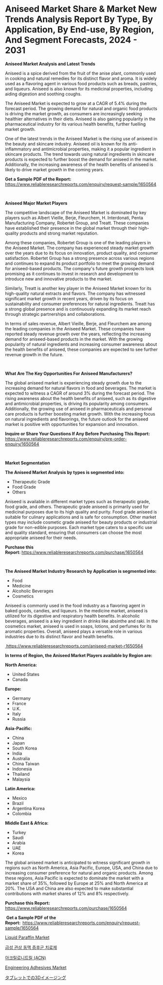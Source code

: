 <p><h1>Aniseed Market Share & Market New Trends Analysis Report By Type, By Application, By End-use, By Region, And Segment Forecasts, 2024 - 2031</h1></p><p><strong>Aniseed Market Analysis and Latest Trends</strong></p>
<p><p>Aniseed is a spice derived from the fruit of the anise plant, commonly used in cooking and natural remedies for its distinct flavor and aroma. It is widely used as a flavoring agent in various food products such as breads, pastries, and liqueurs. Aniseed is also known for its medicinal properties, including aiding digestion and soothing coughs.</p><p>The Aniseed Market is expected to grow at a CAGR of 5.4% during the forecast period. The growing demand for natural and organic food products is driving the market growth, as consumers are increasingly seeking healthier alternatives in their diets. Aniseed is also gaining popularity in the pharmaceutical industry for its various health benefits, further fuelling market growth.</p><p>One of the latest trends in the Aniseed Market is the rising use of aniseed in the beauty and skincare industry. Aniseed oil is known for its anti-inflammatory and antimicrobial properties, making it a popular ingredient in skincare products. The trend towards using natural ingredients in skincare products is expected to further boost the demand for aniseed in the market. Additionally, the increasing awareness of the health benefits of aniseed is likely to drive market growth in the coming years.</p></p>
<p><strong>Get a Sample PDF of the Report:&nbsp;</strong> <a href="https://www.reliableresearchreports.com/enquiry/request-sample/1650564">https://www.reliableresearchreports.com/enquiry/request-sample/1650564</a></p>
<p>&nbsp;</p>
<p><strong>Aniseed Major Market Players</strong></p>
<p><p>The competitive landscape of the Aniseed Market is dominated by key players such as Albert Vieille, Berje, Fleurchem, H. Interdonati, Penta Manufacturing Company, Robertet Group, and Treatt. These companies have established their presence in the global market through their high-quality products and strong market reputation.</p><p>Among these companies, Robertet Group is one of the leading players in the Aniseed Market. The company has experienced steady market growth over the years due to its focus on innovation, product quality, and consumer satisfaction. Robertet Group has a strong presence across various regions and continues to expand its product portfolio to meet the growing demand for aniseed-based products. The company's future growth prospects look promising as it continues to invest in research and development to introduce new and innovative products to the market.</p><p>Similarly, Treatt is another key player in the Aniseed Market known for its high-quality natural extracts and flavors. The company has witnessed significant market growth in recent years, driven by its focus on sustainability and consumer preferences for natural ingredients. Treatt has a strong global presence and is continuously expanding its market reach through strategic partnerships and collaborations.</p><p>In terms of sales revenue, Albert Vieille, Berje, and Fleurchem are among the leading companies in the Aniseed Market. These companies have reported steady revenue growth over the years, reflecting the increasing demand for aniseed-based products in the market. With the growing popularity of natural ingredients and increasing consumer awareness about the health benefits of aniseed, these companies are expected to see further revenue growth in the future.</p></p>
<p>&nbsp;</p>
<p><strong>What Are The Key Opportunities For Aniseed Manufacturers?</strong></p>
<p><p>The global aniseed market is experiencing steady growth due to the increasing demand for natural flavors in food and beverages. The market is expected to witness a CAGR of around 3% during the forecast period. The rising awareness about the health benefits of aniseed, such as its digestive and antimicrobial properties, is driving its popularity among consumers. Additionally, the growing use of aniseed in pharmaceuticals and personal care products is further boosting market growth. With the increasing focus on natural ingredients and flavorings, the future outlook for the aniseed market is positive with opportunities for expansion and innovation.</p></p>
<p><strong>Inquire or Share Your Questions If Any Before Purchasing This Report:</strong> <a href="https://www.reliableresearchreports.com/enquiry/pre-order-enquiry/1650564">https://www.reliableresearchreports.com/enquiry/pre-order-enquiry/1650564</a></p>
<p>&nbsp;</p>
<p><strong>Market Segmentation</strong></p>
<p><strong>The Aniseed Market Analysis by types is segmented into:</strong></p>
<p><ul><li>Therapeutic Grade</li><li>Food Grade</li><li>Others</li></ul></p>
<p><p>Aniseed is available in different market types such as therapeutic grade, food grade, and others. Therapeutic grade aniseed is primarily used for medicinal purposes due to its high quality and purity. Food grade aniseed is suitable for culinary applications and is safe for consumption. Other market types may include cosmetic grade aniseed for beauty products or industrial grade for non-edible purposes. Each market type caters to a specific use and quality standard, ensuring that consumers can choose the most appropriate aniseed for their needs.</p></p>
<p><strong>Purchase this Report:&nbsp;</strong><a href="https://www.reliableresearchreports.com/purchase/1650564">https://www.reliableresearchreports.com/purchase/1650564</a></p>
<p>&nbsp;</p>
<p><strong>The Aniseed Market Industry Research by Application is segmented into:</strong></p>
<p><ul><li>Food</li><li>Medicine</li><li>Alcoholic Beverages</li><li>Cosmetics</li></ul></p>
<p><p>Aniseed is commonly used in the food industry as a flavoring agent in baked goods, candies, and liqueurs. In the medicine market, aniseed is utilized for its digestive and respiratory health benefits. In alcoholic beverages, aniseed is a key ingredient in drinks like absinthe and raki. In the cosmetics market, aniseed is used in soaps, lotions, and perfumes for its aromatic properties. Overall, aniseed plays a versatile role in various industries due to its distinct flavor and health benefits.</p></p>
<p><a href="https://www.reliableresearchreports.com/aniseed-market-r1650564">&nbsp;https://www.reliableresearchreports.com/aniseed-market-r1650564</a></p>
<p><strong>In terms of Region, the Aniseed Market Players available by Region are:</strong></p>
<p>
    <p> <strong> North America: </strong>
        <ul>
            <li>United States</li>
            <li>Canada</li>
        </ul>
        </p> 
    <p> <strong> Europe: </strong>
        <ul>
            <li>Germany</li>
            <li>France</li>
            <li>U.K.</li>
            <li>Italy</li>
            <li>Russia</li>
        </ul>
        </p> 
    <p> <strong> Asia-Pacific: </strong>
        <ul>
            <li>China</li>
            <li>Japan</li>
            <li>South Korea</li>
            <li>India</li>
            <li>Australia</li>
            <li>China Taiwan</li>
            <li>Indonesia</li>
            <li>Thailand</li>
            <li>Malaysia</li>
        </ul>
        </p> 
    <p> <strong> Latin America: </strong>
        <ul>
            <li>Mexico</li>
            <li>Brazil</li>
            <li>Argentina Korea</li>
            <li>Colombia</li>
        </ul>
        </p> 
    <p> <strong> Middle East & Africa: </strong>
        <ul>
            <li>Turkey</li>
            <li>Saudi</li>
            <li>Arabia</li>
            <li>UAE</li>
            <li>Korea</li>
        </ul>
    </p>
    </p>
<p><p>The global aniseed market is anticipated to witness significant growth in regions such as North America, Asia Pacific, Europe, USA, and China due to increasing consumer preference for natural and organic products. Among these regions, Asia Pacific is expected to dominate the market with a market share of 35%, followed by Europe at 25% and North America at 20%. The USA and China are also expected to make substantial contributions with market shares of 12% and 8% respectively.</p></p>
<p><strong>Purchase this Report: </strong><a href="https://www.reliableresearchreports.com/purchase/1650564">https://www.reliableresearchreports.com/purchase/1650564</a></p>
<p>&nbsp;<strong>Get a Sample PDF of the Report:&nbsp;&nbsp;</strong><a href="https://www.reliableresearchreports.com/enquiry/request-sample/1650564">https://www.reliableresearchreports.com/enquiry/request-sample/1650564</a></p>
<p><strong></strong></p>
<p><p><a href="https://github.com/sajonf007/Market-Research-Report-List-1/blob/main/liquid-paraffin-market.md">Liquid Paraffin Market</a></p><p><a href="https://github.com/TobyKub4685/Market-Research-Report-List-2/blob/main/6378823118421.md">급성 관상 동맥 증후군 치료제</a></p><p><a href="https://github.com/mpodehpw07370073/Market-Research-Report-List-2/blob/main/4970212118420.md">아크릴로니트릴 (ACN)</a></p><p><a href="https://github.com/ernidarwin455/Market-Research-Report-List-1/blob/main/engineering-adhesives-market.md">Engineering Adhesives Market</a></p><p><a href="https://medium.com/@mzurpwxu46/%E3%82%B0%E3%83%AD%E3%83%BC%E3%83%90%E3%83%AB3d%E3%82%A4%E3%83%A1%E3%83%BC%E3%82%B8%E3%83%B3%E3%82%B0%E3%82%BF%E3%83%96%E3%83%AC%E3%83%83%E3%83%88%E5%B8%82%E5%A0%B4%E8%A6%8F%E6%A8%A1%E3%81%A8%E3%82%B7%E3%82%A7%E3%82%A2%E5%88%86%E6%9E%90-%E8%A3%BD%E5%93%81%E3%82%BF%E3%82%A4%E3%83%97%E5%88%A5-%E3%82%A2%E3%83%97%E3%83%AA%E3%82%B1%E3%83%BC%E3%82%B7%E3%83%A7%E3%83%B3%E5%88%A5-%E5%9C%B0%E5%9F%9F%E5%88%A5-%E4%BA%88%E6%B8%AC-2024%E5%B9%B4-2031%E5%B9%B4-1f0a6102474a">タブレットでの3Dイメージング</a></p></p>